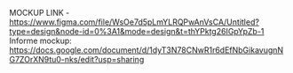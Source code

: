 MOCKUP LINK - https://www.figma.com/file/WsOe7d5pLmYLRQPwAnVsCA/Untitled?type=design&node-id=0%3A1&mode=design&t=thYPktg26IGpYpZb-1
Informe mockup: https://docs.google.com/document/d/1dyT3N78CNwR1r6dEfNbGikavugnNG7ZOrXN9tu0-nks/edit?usp=sharing
